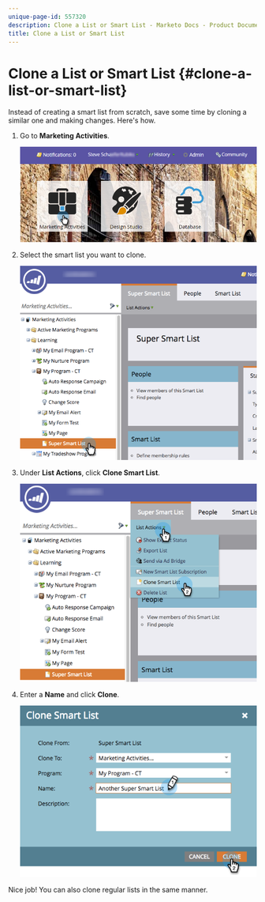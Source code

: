 ```yaml
---
unique-page-id: 557320
description: Clone a List or Smart List - Marketo Docs - Product Documentation
title: Clone a List or Smart List
---
```


# Clone a List or Smart List {#clone-a-list-or-smart-list}

Instead of creating a smart list from scratch, save some time by cloning a similar one and making changes. Here's how.

1. Go to **Marketing Activities**.

   ![](assets/login-marketing-activities.png)

1. Select the smart list you want to clone.

   ![](assets/smartlist-find.png)

1. Under **List Actions**, click **Clone Smart List**.

   ![](assets/clonesmartlist-hands.png)

1. Enter a **Name** and click **Clone**.

   ![](assets/supersmartlist-clonewindow.png)

Nice job! You can also clone regular lists in the same manner.
